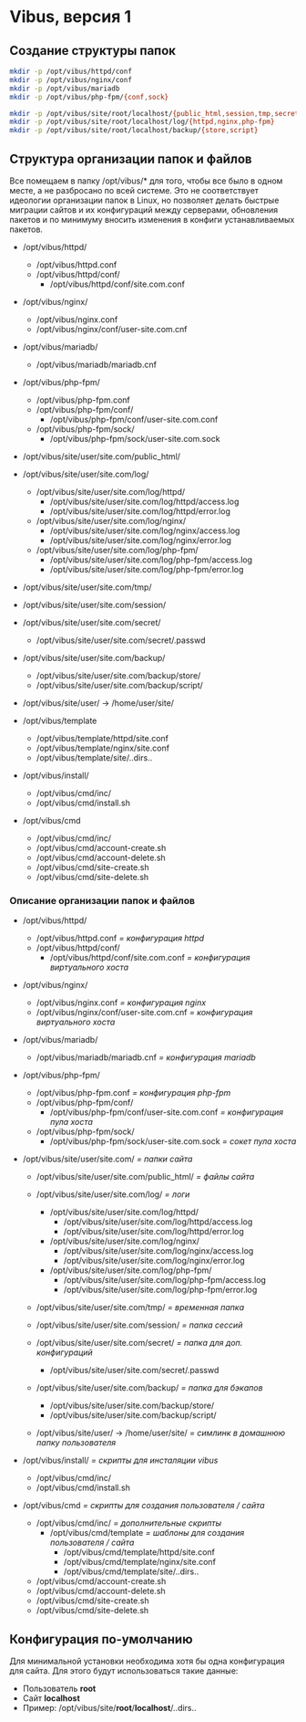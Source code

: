 # Vibus, версия 1
## Создание структуры папок
```bash
mkdir -p /opt/vibus/httpd/conf
mkdir -p /opt/vibus/nginx/conf
mkdir -p /opt/vibus/mariadb
mkdir -p /opt/vibus/php-fpm/{conf,sock}

mkdir -p /opt/vibus/site/root/localhost/{public_html,session,tmp,secret}
mkdir -p /opt/vibus/site/root/localhost/log/{httpd,nginx,php-fpm}
mkdir -p /opt/vibus/site/root/localhost/backup/{store,script}

```
## Структура организации папок и файлов

Все помещаем в папку /opt/vibus/* для того, чтобы все было в одном месте, а не разбросано по всей системе. Это не соответствует идеологии организации папок в Linux, но позволяет делать быстрые миграции сайтов и их конфигураций между серверами, обновления пакетов и по минимуму вносить изменения в конфиги устанавливаемых пакетов.

- /opt/vibus/httpd/
    - /opt/vibus/httpd.conf
    - /opt/vibus/httpd/conf/
        - /opt/vibus/httpd/conf/site.com.conf

- /opt/vibus/nginx/
    - /opt/vibus/nginx.conf
    - /opt/vibus/nginx/conf/user-site.com.cnf

- /opt/vibus/mariadb/
    - /opt/vibus/mariadb/mariadb.cnf

- /opt/vibus/php-fpm/
    - /opt/vibus/php-fpm.conf
    - /opt/vibus/php-fpm/conf/
        - /opt/vibus/php-fpm/conf/user-site.com.conf
    - /opt/vibus/php-fpm/sock/
        - /opt/vibus/php-fpm/sock/user-site.com.sock

- /opt/vibus/site/user/site.com/public_html/
- /opt/vibus/site/user/site.com/log/
    - /opt/vibus/site/user/site.com/log/httpd/
        - /opt/vibus/site/user/site.com/log/httpd/access.log
        - /opt/vibus/site/user/site.com/log/httpd/error.log
    - /opt/vibus/site/user/site.com/log/nginx/
        - /opt/vibus/site/user/site.com/log/nginx/access.log
        - /opt/vibus/site/user/site.com/log/nginx/error.log
    - /opt/vibus/site/user/site.com/log/php-fpm/
        - /opt/vibus/site/user/site.com/log/php-fpm/access.log
        - /opt/vibus/site/user/site.com/log/php-fpm/error.log
- /opt/vibus/site/user/site.com/tmp/
- /opt/vibus/site/user/site.com/session/
- /opt/vibus/site/user/site.com/secret/
    - /opt/vibus/site/user/site.com/secret/.passwd
- /opt/vibus/site/user/site.com/backup/
    - /opt/vibus/site/user/site.com/backup/store/
    - /opt/vibus/site/user/site.com/backup/script/

- /opt/vibus/site/user/ -> /home/user/site/

- /opt/vibus/template
    - /opt/vibus/template/httpd/site.conf
    - /opt/vibus/template/nginx/site.conf
    - /opt/vibus/template/site/..dirs..

- /opt/vibus/install/
    - /opt/vibus/cmd/inc/
    - /opt/vibus/cmd/install.sh

- /opt/vibus/cmd
    - /opt/vibus/cmd/inc/
    - /opt/vibus/cmd/account-create.sh
    - /opt/vibus/cmd/account-delete.sh
    - /opt/vibus/cmd/site-create.sh
    - /opt/vibus/cmd/site-delete.sh

### Описание организации папок и файлов
- /opt/vibus/httpd/
    - /opt/vibus/httpd.conf *= конфигурация httpd*
    - /opt/vibus/httpd/conf/
        - /opt/vibus/httpd/conf/site.com.conf *= конфигурация виртуального хоста*

- /opt/vibus/nginx/
    - /opt/vibus/nginx.conf *= конфигурация nginx*
    - /opt/vibus/nginx/conf/user-site.com.cnf *= конфигурация виртуального хоста*

- /opt/vibus/mariadb/
    - /opt/vibus/mariadb/mariadb.cnf *= конфигурация mariadb*

- /opt/vibus/php-fpm/
    - /opt/vibus/php-fpm.conf *= конфигурация php-fpm*
    - /opt/vibus/php-fpm/conf/
        - /opt/vibus/php-fpm/conf/user-site.com.conf *= конфигурация пула хоста*
    - /opt/vibus/php-fpm/sock/
        - /opt/vibus/php-fpm/sock/user-site.com.sock *= сокет пула хоста*
        
- /opt/vibus/site/user/site.com/ *= папки сайта*
    - /opt/vibus/site/user/site.com/public_html/ *= файлы сайта*
    - /opt/vibus/site/user/site.com/log/ *= логи*
        - /opt/vibus/site/user/site.com/log/httpd/
            - /opt/vibus/site/user/site.com/log/httpd/access.log
            - /opt/vibus/site/user/site.com/log/httpd/error.log
        - /opt/vibus/site/user/site.com/log/nginx/
            - /opt/vibus/site/user/site.com/log/nginx/access.log
            - /opt/vibus/site/user/site.com/log/nginx/error.log
        - /opt/vibus/site/user/site.com/log/php-fpm/
            - /opt/vibus/site/user/site.com/log/php-fpm/access.log
            - /opt/vibus/site/user/site.com/log/php-fpm/error.log
    - /opt/vibus/site/user/site.com/tmp/ *= временная папка*
    - /opt/vibus/site/user/site.com/session/ *= папка сессий*
    - /opt/vibus/site/user/site.com/secret/ *= папка для доп. конфигураций*
        - /opt/vibus/site/user/site.com/secret/.passwd
    - /opt/vibus/site/user/site.com/backup/ *= папка для бэкапов*
        - /opt/vibus/site/user/site.com/backup/store/
        - /opt/vibus/site/user/site.com/backup/script/

    - /opt/vibus/site/user/ -> /home/user/site/ *= симлинк в домашнюю папку пользователя*

- /opt/vibus/install/ *= скрипты для инсталяции vibus*
    - /opt/vibus/cmd/inc/
    - /opt/vibus/cmd/install.sh

- /opt/vibus/cmd *= скрипты для создания пользователя / сайта*
    - /opt/vibus/cmd/inc/ *= дополнительные скрипты*
        - /opt/vibus/cmd/template *= шаблоны для создания пользователя / сайта*
            - /opt/vibus/cmd/template/httpd/site.conf
            - /opt/vibus/cmd/template/nginx/site.conf
            - /opt/vibus/cmd/template/site/..dirs..
    - /opt/vibus/cmd/account-create.sh
    - /opt/vibus/cmd/account-delete.sh
    - /opt/vibus/cmd/site-create.sh
    - /opt/vibus/cmd/site-delete.sh

## Конфигурация по-умолчанию
Для минимальной установки необходима хотя бы одна конфигурация для сайта. Для этого будут использоваться такие данные:
- Пользователь **root**
- Сайт **localhost**
- Пример: /opt/vibus/site/**root**/**localhost**/..dirs..

